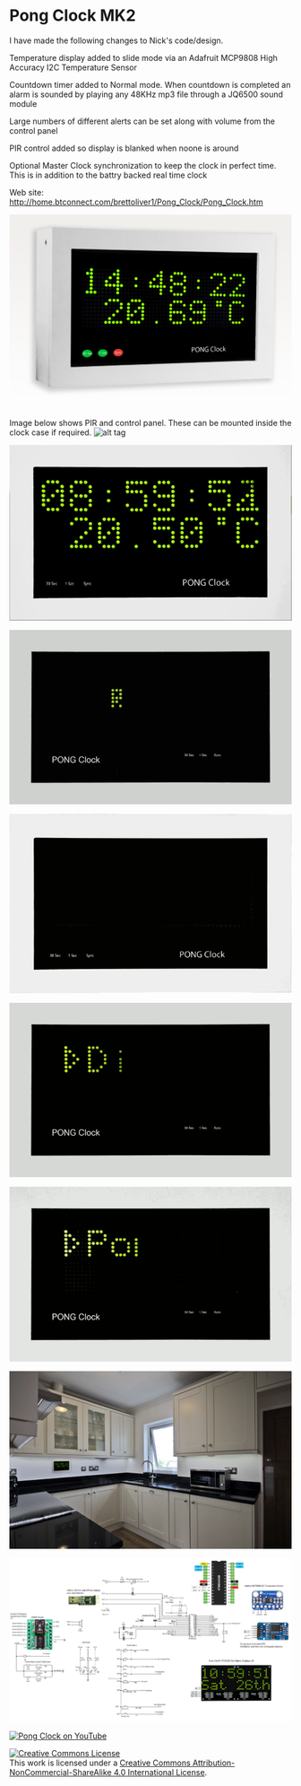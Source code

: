Pong Clock MK2
=========
I have made the following changes to Nick's code/design.


Temperature display added to slide mode via an Adafruit MCP9808 High Accuracy I2C Temperature Sensor

Countdown timer added to Normal mode. When countdown is completed an alarm is sounded by playing any 48KHz mp3 file through a JQ6500 sound module

Large numbers of different alerts can be set along with volume from the control panel

PIR control added so display is blanked when noone is around

Optional Master Clock synchronization to keep the clock in perfect time. This is in addition to the battry backed real time clock



Web site: http://home.btconnect.com/brettoliver1/Pong_Clock/Pong_Clock.htm



![alt tag](https://raw.githubusercontent.com/brettoliver/pongclock/master/images/PongClock.png)



Image below shows PIR and control panel. These can be mounted inside the clock case if required.
![alt tag](https://raw.githubusercontent.com/brettoliver/pongclock/master/images/Pong_Clock_Mockup.png)



![alt tag](https://raw.githubusercontent.com/brettoliver/pongclock/master/images/pongmk2_anim.gif)

![alt tag](https://raw.githubusercontent.com/brettoliver/pongclock/master/images/pong_anim.gif)

![alt tag](https://raw.githubusercontent.com/brettoliver/pongclock/master/images/timer_anim.gif)

![alt tag](https://raw.githubusercontent.com/brettoliver/pongclock/master/images/words_anim.gif)

![alt tag](https://raw.githubusercontent.com/brettoliver/pongclock/master/images/Digits_anim.gif)




![alt tag](https://raw.githubusercontent.com/brettoliver/pongclock/master/images/Pong_Clock_Kitchen.png)

![alt tag](https://raw.githubusercontent.com/brettoliver/pongclock/master/schematic/schematic_v7_5.png)

[![Pong Clock on YouTube](http://img.youtube.com/vi/52Hah4fp-WI/0.jpg)](https://youtu.be/52Hah4fp-WI)


<a rel="license" href="http://creativecommons.org/licenses/by-nc-sa/4.0/"><img alt="Creative Commons License" style="border-width:0" src="https://i.creativecommons.org/l/by-nc-sa/4.0/88x31.png" /></a><br />This work is licensed under a <a rel="license" href="http://creativecommons.org/licenses/by-nc-sa/4.0/">Creative Commons Attribution-NonCommercial-ShareAlike 4.0 International License</a>.
